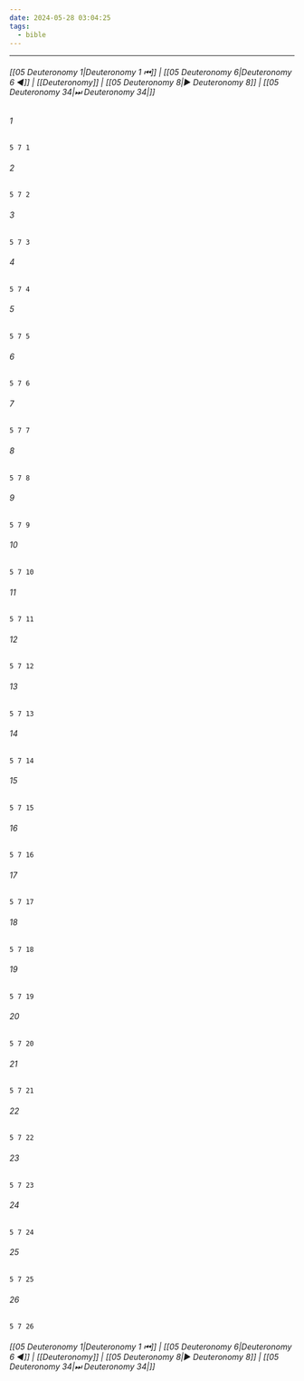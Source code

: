 ```yaml
---
date: 2024-05-28 03:04:25
tags:
  - bible
---
```

___

###### [[05 Deuteronomy 1|Deuteronomy 1 ⏮]] | [[05 Deuteronomy 6|Deuteronomy 6 ◀]] | [[Deuteronomy]] | [[05 Deuteronomy 8|▶ Deuteronomy 8]] | [[05 Deuteronomy 34|⏭ Deuteronomy 34|]]

###### 1
``` verse
5 7 1 
```
###### 2
``` verse
5 7 2 
```
###### 3
``` verse
5 7 3 
```
###### 4
``` verse
5 7 4 
```
###### 5
``` verse
5 7 5 
```
###### 6
``` verse
5 7 6 
```
###### 7
``` verse
5 7 7 
```
###### 8
``` verse
5 7 8 
```
###### 9
``` verse
5 7 9 
```
###### 10
``` verse
5 7 10 
```
###### 11
``` verse
5 7 11 
```
###### 12
``` verse
5 7 12 
```
###### 13
``` verse
5 7 13 
```
###### 14
``` verse
5 7 14 
```
###### 15
``` verse
5 7 15 
```
###### 16
``` verse
5 7 16 
```
###### 17
``` verse
5 7 17 
```
###### 18
``` verse
5 7 18 
```
###### 19
``` verse
5 7 19 
```
###### 20
``` verse
5 7 20 
```
###### 21
``` verse
5 7 21 
```
###### 22
``` verse
5 7 22 
```
###### 23
``` verse
5 7 23 
```
###### 24
``` verse
5 7 24 
```
###### 25
``` verse
5 7 25 
```
###### 26
``` verse
5 7 26 
```

###### [[05 Deuteronomy 1|Deuteronomy 1 ⏮]] | [[05 Deuteronomy 6|Deuteronomy 6 ◀]] | [[Deuteronomy]] | [[05 Deuteronomy 8|▶ Deuteronomy 8]] | [[05 Deuteronomy 34|⏭ Deuteronomy 34|]]

